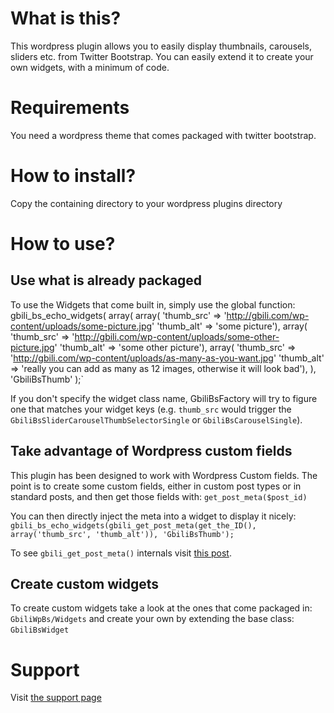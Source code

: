 # What is this?

This wordpress plugin allows you to easily display thumbnails, carousels, sliders etc. from Twitter Bootstrap. You can easily extend it to create your own widgets, with a minimum of code.

# Requirements

You need a wordpress theme that comes packaged with twitter bootstrap.

# How to install?

Copy the containing directory to your wordpress plugins directory

# How to use?

## Use what is already packaged

To use the Widgets that come built in, simply use the global function:
    gbili_bs_echo_widgets(
        array(
            array(
                'thumb_src' => 'http://gbili.com/wp-content/uploads/some-picture.jpg'
                'thumb_alt' => 'some picture'),
            array(
                'thumb_src' => 'http://gbili.com/wp-content/uploads/some-other-picture.jpg'
                'thumb_alt' => 'some other picture'),
            array(
                'thumb_src' => 'http://gbili.com/wp-content/uploads/as-many-as-you-want.jpg'
                'thumb_alt' => 'really you can add as many as 12 images, otherwise it will look bad'),
        ),
        'GbiliBsThumb'
    );`

If you don't specify the widget class name, GbiliBsFactory will try to figure one that matches your widget keys (e.g. `thumb_src` would trigger the `GbiliBsSliderCarouselThumbSelectorSingle` or `GbiliBsCarouselSingle`).

## Take advantage of Wordpress custom fields

This plugin has been designed to work with Wordpress Custom fields. The point is to create some custom fields, either in custom post types or in standard posts, and then get those fields with: `get_post_meta($post_id)` 

You can then directly inject the meta into a widget to display it nicely:
`gbili_bs_echo_widgets(gbili_get_post_meta(get_the_ID(), array('thumb_src', 'thumb_alt')), 'GbiliBsThumb');`

To see `gbili_get_post_meta()` internals visit [this post].

[this post]: http://gbili.com/dev/wp-meta-functions "gbili-get-post-meta"

## Create custom widgets

To create custom widgets take a look at the ones that come packaged in: `GbiliWpBs/Widgets` and create your own by extending the base class: `GbiliBsWidget` 

# Support 

Visit [the support page]

[the support page]: http://gbili.com/dev/gbiliwpbs-support "gbili-com-gbiliwpbs-support"
